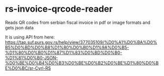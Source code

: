# rs-invoice-qrcode-reader
Reads QR codes from serbian fiscal invoice in pdf or image formats and gets json data

It is using API from here: https://tap.suf.purs.gov.rs/help/view/377035109/%D0%A1%D0%BA%D0%B5%D0%BD%D0%B8%D1%80%D0%B0%D1%9A%D0%B5-%D1%80%D0%B0%D1%87%D1%83%D0%BD%D0%B0-%D1%81%D0%B0-JSON-%D0%BE%D0%B4%D0%B3%D0%BE%D0%B2%D0%BE%D1%80%D0%BE%D0%BC/sr-Cyrl-RS 
